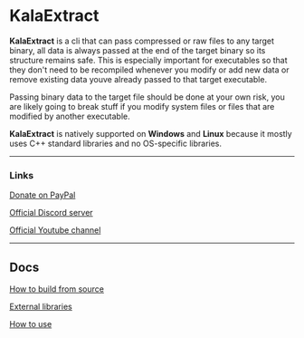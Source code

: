 # KalaExtract

**KalaExtract** is a cli that can pass compressed or raw files to any target binary, all data is always passed at the end of the target binary so its structure remains safe. This is especially important for executables so that they don't need to be recompiled whenever you modify or add new data or remove existing data youve already passed to that target executable.

Passing binary data to the target file should be done at your own risk, you are likely going to break stuff if you modify system files or files that are modified by another executable.

**KalaExtract** is natively supported on **Windows** and **Linux** because it mostly uses C++ standard libraries and no OS-specific libraries.

---

### Links

[Donate on PayPal](https://www.paypal.com/donate/?hosted_button_id=QWG8SAYX5TTP6)

[Official Discord server](https://discord.gg/jkvasmTND5)

[Official Youtube channel](https://youtube.com/greenlaser)

---

## Docs

[How to build from source](docs/build_from_source.md)

[External libraries](docs/external_libraries.md)

[How to use](docs/spec_1_0.md)